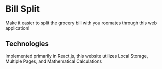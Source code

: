 # Bill Split

Make it easier to split the grocery bill with you roomates through this web application!

## Technologies

Implemented primarily in React.js, this website utilizes Local Storage, Multiple Pages, and Mathematical Calculations
